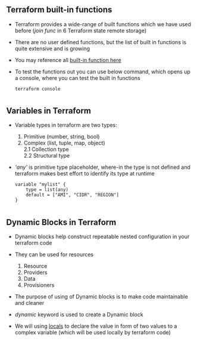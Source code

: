 ## Terraform built-in functions

- Terraform provides a wide-range of built functions which we have used before (*join func* in 6 Terraform state remote storage)
- There are no user defined functions, but the list of built in functions is quite extensive and is growing

- You may reference all [built-in function here](https://www.terraform.io/docs/language/functions/index.html)

- To test the functions out you can use below command, which opens up a console, where you can test the built in functions

    ```
    terraform console
    ```

#

## Variables in Terraform

- Variable types in terraform are two types:
    1. Primitive (number, string, bool)
    2. Complex (list, tuple, map, object)<br>
        2.1 Collection type<br>
        2.2 Structural type<br>

- *'any'* is primitive type placeholder, where-in the type is not defined and terraform makes best effort to identify its type at runtime

    ```
    variable "mylist" {
        type = list(any)
        default = ["AMI", "CIDR", "REGION"]
    }
    ```

#

## Dynamic Blocks in Terraform

- Dynamic blocks help construct repeatable nested configuration in your terraform code
- They can be used for resources
    1. Resource
    2. Providers
    3. Data
    4. Provisioners

- The purpose of using of Dynamic blocks is to make code maintainable and cleaner

- *dynamic* keyword is used to create a Dynamic block

- We will using [locals](https://www.terraform.io/docs/language/values/locals.html) to declare the value in form of two values to a complex variable (which will be used locally by terraform code)


